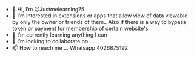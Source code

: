 - 👋 Hi, I’m @Justmelearning75
- 👀 I’m interested in extensions or apps that allow view of data viewable by only the owner or friends of them..
Also if there is a way to bypass token or payment for membership of certain website's
- 🌱 I’m currently learning anything I can
- 💞️ I’m looking to collaborate on ...
- 📫 How to reach me ... Whatsapp 4026875192

<!---
Justmelearning75/Justmelearning75 is a ✨ special ✨ repository because its `README.md` (this file) appears on your GitHub profile.
You can click the Preview link to take a look at your changes.
--->

